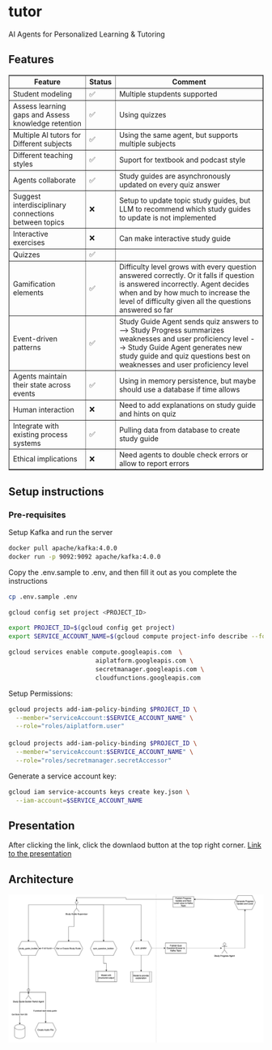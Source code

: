 # tutor
AI Agents for Personalized Learning &amp; Tutoring

## Features
<table border="1" cellspacing="0" cellpadding="6">
  <thead>
    <tr>
      <th>Feature</th>
      <th>Status</th>
      <th>Comment</th>
    </tr>
  </thead>
  <tbody>
    <tr><td>Student modeling</td><td>✅</td><td>Multiple stupdents supported</td></tr>
    <tr><td>Assess learning gaps and Assess knowledge retention</td><td>✅</td><td>Using quizzes</td></tr>
    <tr><td>Multiple AI tutors for Different subjects</td><td>✅</td><td>Using the same agent, but supports multiple subjects</td></tr>
    <tr><td>Different teaching styles</td><td>✅</td><td>Suport for textbook and podcast style</td></tr>
    <tr><td>Agents collaborate</td><td>✅</td><td>Study guides are asynchronously updated on every quiz answer</td></tr>
    <tr><td>Suggest interdisciplinary connections between topics</td><td>❌</td><td>Setup to update topic study guides, but LLM to recommend which study guides to update is not implemented</td></tr>
    <tr><td>Interactive exercises</td><td>❌</td><td>Can make interactive study guide</td></tr>
    <tr><td>Quizzes</td><td>✅</td><td></td></tr>
    <tr><td>Gamification elements</td><td>✅</td><td>Difficulty level grows with every question answered correctly. Or it falls if question is answered incorrectly. Agent decides when and by how much to increase the level of difficulty given all the questions answered so far </td></tr>
    <tr><td>Event-driven patterns</td><td>✅</td><td>Study Guide Agent sends quiz answers to --> Study Progress summarizes weaknesses and user proficiency level --> Study Guide Agent generates new study guide and quiz questions best on weaknesses and user proficiency level</td></tr>
    <tr><td>Agents maintain their state across events</td><td>✅</td><td>Using in memory persistence, but maybe should use a database if time allows</td></tr>
    <tr><td>Human interaction</td><td>❌</td><td>Need to add explanations on study guide and hints on quiz</td></tr>
    <tr><td>Integrate with existing process systems</td><td>✅</td><td>Pulling data from database to create study guide</td></tr>
    <tr><td>Ethical implications</td><td>❌</td><td>Need agents to double check errors or allow to report errors</td></tr>
  </tbody>
</table>


## Setup instructions
### Pre-requisites
Setup Kafka and run the server
```bash
docker pull apache/kafka:4.0.0
docker run -p 9092:9092 apache/kafka:4.0.0
```


Copy the .env.sample to .env, and then fill it out as you complete the instructions
```bash
cp .env.sample .env
```


```bash
gcloud config set project <PROJECT_ID>
```

```bash
export PROJECT_ID=$(gcloud config get project)
export SERVICE_ACCOUNT_NAME=$(gcloud compute project-info describe --format="value(defaultServiceAccount)")
```


```bash
gcloud services enable compute.googleapis.com  \
                        aiplatform.googleapis.com \
                        secretmanager.googleapis.com \
                        cloudfunctions.googleapis.com
```

Setup Permissions:
```bash
gcloud projects add-iam-policy-binding $PROJECT_ID \
  --member="serviceAccount:$SERVICE_ACCOUNT_NAME" \
  --role="roles/aiplatform.user"

gcloud projects add-iam-policy-binding $PROJECT_ID \
  --member="serviceAccount:$SERVICE_ACCOUNT_NAME" \
  --role="roles/secretmanager.secretAccessor"
```

Generate a service account key:
```bash
gcloud iam service-accounts keys create key.json \
  --iam-account=$SERVICE_ACCOUNT_NAME
``` 

## Presentation

After clicking the link, click the downlaod button at the top right corner.
[Link to the presentation](./presentation/Tutor%20Agent%20Presentation.pptx)

## Architecture
![Architecture Diagram](images/flowchart.png)
